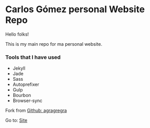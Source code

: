 # Carlos Gómez personal Website Repo

Hello folks!

This is my main repo for ma personal website.

### Tools that I have used

- Jekyll
- Jade
- Sass
- Autoprefixer
- Gulp
- Bourbon
- Browser-sync

Fork from [Github: agragregra](https://github.com/agragregra/jekyll-gulp-autoprefixer-sass-bourbon-jade-browser-sync)

Go to: [Site](https://carlosgomez2.github.io/cg-blog/)
